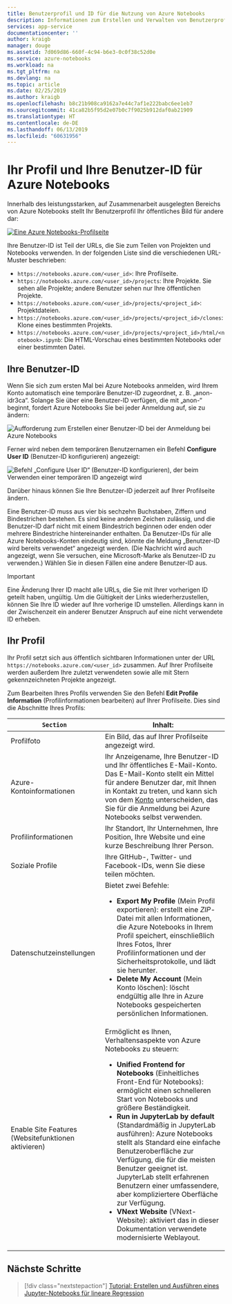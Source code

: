 ```yaml
---
title: Benutzerprofil und ID für die Nutzung von Azure Notebooks
description: Informationen zum Erstellen und Verwalten von Benutzerprofil und Benutzer-ID mit Azure Notebooks.
services: app-service
documentationcenter: ''
author: kraigb
manager: douge
ms.assetid: 7d069d86-660f-4c94-b6e3-0c0f38c52d0e
ms.service: azure-notebooks
ms.workload: na
ms.tgt_pltfrm: na
ms.devlang: na
ms.topic: article
ms.date: 02/25/2019
ms.author: kraigb
ms.openlocfilehash: b8c21b908ca9162a7e44c7af1e222babc6ee1eb7
ms.sourcegitcommit: 41ca82b5f95d2e07b0c7f9025b912daf0ab21909
ms.translationtype: HT
ms.contentlocale: de-DE
ms.lasthandoff: 06/13/2019
ms.locfileid: "60631956"
---
```

# <a name="your-profile-and-user-id-for-azure-notebooks"></a>Ihr Profil und Ihre Benutzer-ID für Azure Notebooks

Innerhalb des leistungsstarken, auf Zusammenarbeit ausgelegten Bereichs von Azure Notebooks stellt Ihr Benutzerprofil Ihr öffentliches Bild für andere dar:

[![Eine Azure Notebooks-Profilseite](media/accounts/profile-page.png)](media/accounts/profile-page.png#lightbox)

Ihre Benutzer-ID ist Teil der URLs, die Sie zum Teilen von Projekten und Notebooks verwenden. In der folgenden Liste sind die verschiedenen URL-Muster beschrieben:

- `https://notebooks.azure.com/<user_id>`: Ihre Profilseite.
- `https://notebooks.azure.com/<user_id>/projects`: Ihre Projekte. Sie sehen alle Projekte; andere Benutzer sehen nur Ihre öffentlichen Projekte.
- `https://notebooks.azure.com/<user_id>/projects/<project_id>`: Projektdateien.
- `https://notebooks.azure.com/<user_id>/projects/<project_id>/clones`: Klone eines bestimmten Projekts.
- `https://notebooks.azure.com/<user_id>/projects/<project_id>/html/<notebook>.ipynb`: Die HTML-Vorschau eines bestimmten Notebooks oder einer bestimmten Datei.

## <a name="your-user-id"></a>Ihre Benutzer-ID

Wenn Sie sich zum ersten Mal bei Azure Notebooks anmelden, wird Ihrem Konto automatisch eine temporäre Benutzer-ID zugeordnet, z. B. „anon-idr3ca“. Solange Sie über eine Benutzer-ID verfügen, die mit „anon-“ beginnt, fordert Azure Notebooks Sie bei jeder Anmeldung auf, sie zu ändern:

![Aufforderung zum Erstellen einer Benutzer-ID bei der Anmeldung bei Azure Notebooks](media/accounts/create-user-id.png)

Ferner wird neben dem temporären Benutzernamen ein Befehl **Configure User ID** (Benutzer-ID konfigurieren) angezeigt:

![Befehl „Configure User ID“ (Benutzer-ID konfigurieren), der beim Verwenden einer temporären ID angezeigt wird](media/accounts/configure-user-id-command.png)

Darüber hinaus können Sie Ihre Benutzer-ID jederzeit auf Ihrer Profilseite ändern.

Eine Benutzer-ID muss aus vier bis sechzehn Buchstaben, Ziffern und Bindestrichen bestehen. Es sind keine anderen Zeichen zulässig, und die Benutzer-ID darf nicht mit einem Bindestrich beginnen oder enden oder mehrere Bindestriche hintereinander enthalten. Da Benutzer-IDs für alle Azure Notebooks-Konten eindeutig sind, könnte die Meldung „Benutzer-ID wird bereits verwendet“ angezeigt werden. (Die Nachricht wird auch angezeigt, wenn Sie versuchen, eine Microsoft-Marke als Benutzer-ID zu verwenden.) Wählen Sie in diesen Fällen eine andere Benutzer-ID aus.

> [!Important]
> Eine Änderung Ihrer ID macht alle URLs, die Sie mit Ihrer vorherigen ID geteilt haben, ungültig. Um die Gültigkeit der Links wiederherzustellen, können Sie Ihre ID wieder auf Ihre vorherige ID umstellen. Allerdings kann in der Zwischenzeit ein anderer Benutzer Anspruch auf eine nicht verwendete ID erheben.

## <a name="your-profile"></a>Ihr Profil

Ihr Profil setzt sich aus öffentlich sichtbaren Informationen unter der URL `https://notebooks.azure.com/<user_id>` zusammen. Auf Ihrer Profilseite werden außerdem Ihre zuletzt verwendeten sowie alle mit Stern gekennzeichneten Projekte angezeigt.

Zum Bearbeiten Ihres Profils verwenden Sie den Befehl **Edit Profile Information** (Profilinformationen bearbeiten) auf Ihrer Profilseite. Dies sind die Abschnitte Ihres Profils:

| `Section` | Inhalt: |
| --- | --- |
| Profilfoto | Ein Bild, das auf Ihrer Profilseite angezeigt wird. |
| Azure-Kontoinformationen | Ihr Anzeigename, Ihre Benutzer-ID und Ihr öffentliches E-Mail-Konto. Das E-Mail-Konto stellt ein Mittel für andere Benutzer dar, mit Ihnen in Kontakt zu treten, und kann sich von dem [Konto](azure-notebooks-user-account.md) unterscheiden, das Sie für die Anmeldung bei Azure Notebooks selbst verwenden. |
| Profilinformationen | Ihr Standort, Ihr Unternehmen, Ihre Position, Ihre Website und eine kurze Beschreibung Ihrer Person. |
| Soziale Profile | Ihre GItHub-, Twitter- und Facebook-IDs, wenn Sie diese teilen möchten. |
| Datenschutzeinstellungen | Bietet zwei Befehle:<ul><li>**Export My Profile** (Mein Profil exportieren): erstellt eine *ZIP*-Datei mit allen Informationen, die Azure Notebooks in Ihrem Profil speichert, einschließlich Ihres Fotos, Ihrer Profilinformationen und der Sicherheitsprotokolle, und lädt sie herunter.</li><li>**Delete My Account** (Mein Konto löschen): löscht endgültig alle Ihre in Azure Notebooks gespeicherten persönlichen Informationen.</li></ul> |
| Enable Site Features (Websitefunktionen aktivieren) | Ermöglicht es Ihnen, Verhaltensaspekte von Azure Notebooks zu steuern:<ul><li>**Unified Frontend for Notebooks** (Einheitliches Front-End für Notebooks): ermöglicht einen schnelleren Start von Notebooks und größere Beständigkeit.</li><li>**Run in JupyterLab by default** (Standardmäßig in JupyterLab ausführen): Azure Notebooks stellt als Standard eine einfache Benutzeroberfläche zur Verfügung, die für die meisten Benutzer geeignet ist. JupyterLab stellt erfahrenen Benutzern einer umfassendere, aber kompliziertere Oberfläche zur Verfügung.</li><li>**VNext Website** (VNext-Website): aktiviert das in dieser Dokumentation verwendete modernisierte Weblayout.</li></ul> |

## <a name="next-steps"></a>Nächste Schritte  

> [!div class="nextstepaction"]
> [Tutorial: Erstellen und Ausführen eines Jupyter-Notebooks für lineare Regression](tutorial-create-run-jupyter-notebook.md)
